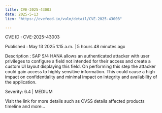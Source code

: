 ```yaml
---
title: CVE-2025-43003
date: 2025-5-13
lien: "https://cvefeed.io/vuln/detail/CVE-2025-43003"

---
```


CVE ID : CVE-2025-43003

Published :  May 13
2025
1:15 a.m. | 5 hours
48 minutes ago

Description : SAP S/4 HANA allows an authenticated attacker with user privileges to configure a field not intended for their access and create a custom UI layout displaying this field. On performing this step the attacker could gain access to highly sensitive information. This could cause a high impact on confidentiality and minimal impact on integrity and availability of the application.

Severity: 6.4 | MEDIUM

Visit the link for more details
such as CVSS details
affected products
timeline
and more...
